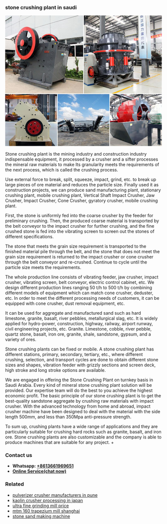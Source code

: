<h3>stone crushing plant in saudi</h3><img src='1706767280.jpg' alt=''><p>Stone crushing plant is the mining industry and construction industry indispensable equipment, it processed by a crusher and a sifter processes the mineral raw materials to make Its granularity meets the requirements of the next process, which is called the crushing process.</p><p>Use external force to break, split, squeeze, impact, grind, etc. to break up large pieces of ore material and reduces the particle size. Finally used it as construction projects, we can produce sand manufacturing plant, stationary crushing plant, mobile crushing plant, Vertical Shaft Impact Crusher, Jaw Crusher, Impact Crusher, Cone Crusher, gyratory crusher, mobile crushing plant.</p><p>First, the stone is uniformly fed into the coarse crusher by the feeder for preliminary crushing. Then, the produced coarse material is transported by the belt conveyor to the impact crusher for further crushing, and the fine crushed stone is fed into the vibrating screen to screen out the stones of different specifications.</p><p>The stone that meets the grain size requirement is transported to the finished material pile through the belt, and the stone that does not meet the grain size requirement is returned to the impact crusher or cone crusher through the belt conveyor and re-crushed. Continue to cycle until the particle size meets the requirements.</p><p>The whole production line consists of vibrating feeder, jaw crusher, impact crusher, vibrating screen, belt conveyor, electric control cabinet, etc. We design different production lines ranging 50 t/h to 500 t/h by combining different models of equipment which can match cone crusher, deduster, etc. In order to meet the different processing needs of customers, it can be equipped with cone crusher, dust removal equipment, etc.</p><p>It can be used for aggregate and manufactured sand such as hard limestone, granite, basalt, river pebbles, metallurgical slag, etc. It is widely applied for hydro-power, construction, highway, railway, airport runway, civil engineering projects, etc. Granite. Limestone, cobble, river pebble, quartz stone, basalt, iron ore, granite, shale, sandstone, gypsum, and a variety of ores.</p><p>Stone crushing plants can be fixed or mobile. A stone crushing plant has different stations, primary, secondary, tertiary, etc., where different crushing, selection, and transport cycles are done to obtain different stone sizes and shapes, vibration feeder with grizzly sections and screen deck, high stroke and long stroke options are available.</p><p>We are engaged in offering the Stone Crushing Plant on turnkey basis in Saudi Arabia. Every kind of mineral stone crushing plant solution will be provided. Our expertise team will do the best to you achieve the highest economic profit. The basic principle of our stone crushing plant is to get the best-quality sandstone aggregate by crushing raw materials with impact crusher. With the advanced technology from home and abroad, impact crusher machine have been designed to deal with the material with the side length 500mm, and less than 350Mpa anti-pressure strength.</p><p>To sum up, crushing plants have a wide range of applications and they are particularly suitable for crushing hard rocks such as granite, basalt, and iron ore. Stone crushing plants are also customizable and the company is able to produce machines that are suitable for any project. +</p><h3>Contact us</h3><ul><li><strong>Whatsapp:&nbsp;<a href="https://wa.me/8613661969651">+8613661969651</a></strong></li><li><a href="https://swt.shibang-china.com/?git&amp;zhl&amp;stone crushing plant in saudi"><strong>Online Service(chat now)</strong></a></li></ul><h3>Related</h3><ul><li><a href='pulverizer crusher manufacturers in pune.md'>pulverizer crusher manufacturers in pune</a></li><li><a href='kaolin crusher processing in japan.md'>kaolin crusher processing in japan</a></li><li><a href='ultra fine grinding mill price.md'>ultra fine grinding mill price</a></li><li><a href='mtm 160 trapezium mill shanghai.md'>mtm 160 trapezium mill shanghai</a></li><li><a href='stone sand making machine.md'>stone sand making machine</a></li></ul>
